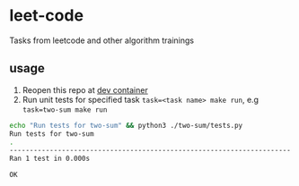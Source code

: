 # leet-code

Tasks from leetcode and other algorithm trainings

## usage

1. Reopen this repo at [dev container](https://code.visualstudio.com/docs/remote/containers)
2. Run unit tests for specified task `task=<task name> make run`, e.g `task=two-sum make run`
```bash
echo "Run tests for two-sum" && python3 ./two-sum/tests.py
Run tests for two-sum
.
----------------------------------------------------------------------
Ran 1 test in 0.000s

OK
```

